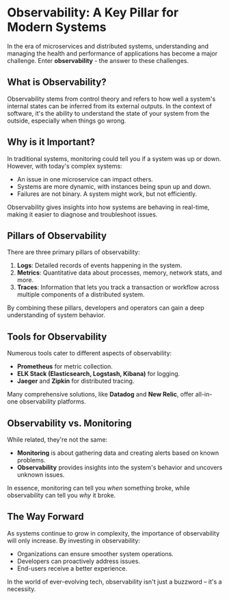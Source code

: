 <!---
title: "Observability basics"
date: "2023-08-20"
version: "1.0.0"
author: "Tiago Rodrigues"
tags: "devops, management"
--->
# Observability: A Key Pillar for Modern Systems

In the era of microservices and distributed systems, understanding and managing the health and performance of applications has become a major challenge. Enter **observability** - the answer to these challenges.

## What is Observability?

Observability stems from control theory and refers to how well a system's internal states can be inferred from its external outputs. In the context of software, it's the ability to understand the state of your system from the outside, especially when things go wrong.

## Why is it Important?

In traditional systems, monitoring could tell you if a system was up or down. However, with today's complex systems:

- An issue in one microservice can impact others.
- Systems are more dynamic, with instances being spun up and down.
- Failures are not binary. A system might work, but not efficiently.

Observability gives insights into how systems are behaving in real-time, making it easier to diagnose and troubleshoot issues.

## Pillars of Observability

There are three primary pillars of observability:

1. **Logs**: Detailed records of events happening in the system.
2. **Metrics**: Quantitative data about processes, memory, network stats, and more.
3. **Traces**: Information that lets you track a transaction or workflow across multiple components of a distributed system.

By combining these pillars, developers and operators can gain a deep understanding of system behavior.

## Tools for Observability

Numerous tools cater to different aspects of observability:

- **Prometheus** for metric collection.
- **ELK Stack (Elasticsearch, Logstash, Kibana)** for logging.
- **Jaeger** and **Zipkin** for distributed tracing.

Many comprehensive solutions, like **Datadog** and **New Relic**, offer all-in-one observability platforms.

## Observability vs. Monitoring

While related, they're not the same:

- **Monitoring** is about gathering data and creating alerts based on known problems.
- **Observability** provides insights into the system's behavior and uncovers unknown issues.

In essence, monitoring can tell you *when* something broke, while observability can tell you *why* it broke.

## The Way Forward

As systems continue to grow in complexity, the importance of observability will only increase. By investing in observability:

- Organizations can ensure smoother system operations.
- Developers can proactively address issues.
- End-users receive a better experience.

In the world of ever-evolving tech, observability isn't just a buzzword – it's a necessity.
